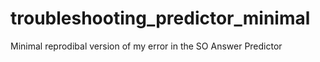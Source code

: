 # troubleshooting_predictor_minimal
Minimal reprodibal version of my error in the SO Answer Predictor
